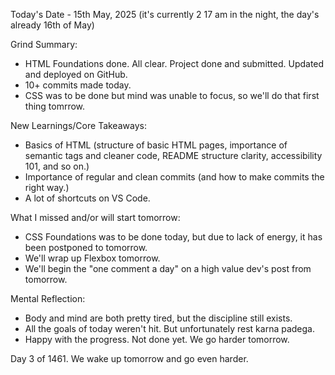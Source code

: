 Today's Date - 15th May, 2025 (it's currently 2 17 am in the night, the day's already 16th of May)

Grind Summary:

- HTML Foundations done. All clear. Project done and submitted. Updated and deployed on GitHub.
- 10+ commits made today.
- CSS was to be done but mind was unable to focus, so we'll do that first thing tomrrow.

New Learnings/Core Takeaways:

- Basics of HTML (structure of basic HTML pages, importance of semantic tags and cleaner code, README structure clarity, accessibility 101, and so on.)
- Importance of regular and clean commits (and how to make commits the right way.)
- A lot of shortcuts on VS Code.

What I missed and/or will start tomorrow:

- CSS Foundations was to be done today, but due to lack of energy, it has been postponed to tomorrow.
- We'll wrap up Flexbox tomorrow.
- We'll begin the "one comment a day" on a high value dev's post from tomorrow.

Mental Reflection:

- Body and mind are both pretty tired, but the discipline still exists.
- All the goals of today weren't hit. But unfortunately rest karna padega.
- Happy with the progress. Not done yet. We go harder tomorrow.

Day 3 of 1461. We wake up tomorrow and go even harder.
